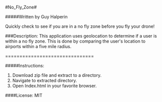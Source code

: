 #No_Fly_Zone#

#####Written by Guy Halperin

Quickly check to see if you are in a no fly zone before you fly your drone!

###Description:
This application uses geolocation to determine if a user is within a no fly zone.  This is done by comparing the user's location
to airports within a five mile radius.

===============================

#####Instructions:
1. Download zip file and extract to a directory.
2. Navigate to extracted directory.
3. Open Index.html in your favorite browser.

####License:
MIT
